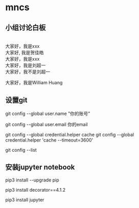 
# mncs
## 小组讨论白板
\
大家好，我是xxx
\
大家好, 我是贺佳皓
\
大家好，我是xxx
\
大家好，我是刘超一
\
大家好，我不是刘超一

大家好，我是William Huang
## 设置git
git config --global user.name "你的账号"

git config --global user.email 你的email

git config --global credential.helper cache
git config --global credential.helper 'cache --timeout=3600'

git config --list

## 安装jupyter notebook

pip3 install --upgrade pip

pip3 install decorator==4.1.2

pip3 install jupyter
